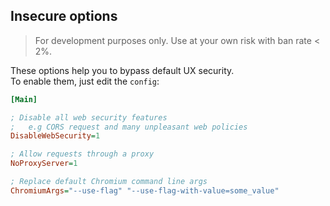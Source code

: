 ## Insecure options

> For development purposes only. Use at your own risk with ban rate < 2%.

These options help you to bypass default UX security.<br>
To enable them, just edit the `config`:

```ini
[Main]

; Disable all web security features
;   e.g CORS request and many unpleasant web policies
DisableWebSecurity=1

; Allow requests through a proxy
NoProxyServer=1

; Replace default Chromium command line args
ChromiumArgs="--use-flag" "--use-flag-with-value=some_value"
```
